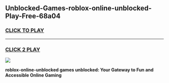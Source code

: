 
## Unblocked-Games-roblox-online-unblocked-Play-Free-68a04
<h3>
<a href="https://premium76.site?title=roblox-online-unblocked&ref=12A">CLICK TO PLAY</a></h3>
<hr>

<h3>
<a href="https://premium76.site?title=roblox-online-unblocked&ref=12A">CLICK 2 PLAY</a>
  
</h3>

<a href="https://premium76.site?title=roblox-online-unblocked&ref=12A"><img src="https://clearcache.store/games.png"></a>


**roblox-online-unblocked games unblocked: Your Gateway to Fun and Accessible Online Gaming**
